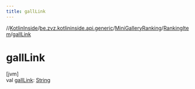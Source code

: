 ```yaml
---
title: gallLink
---
```

//[KotlinInside](../../../../index.html)/[be.zvz.kotlininside.api.generic](../../index.html)/[MiniGalleryRanking](../index.html)/[RankingItem](index.html)/[gallLink](gall-link.html)



# gallLink



[jvm]\
val [gallLink](gall-link.html): [String](https://kotlinlang.org/api/latest/jvm/stdlib/kotlin/-string/index.html)




